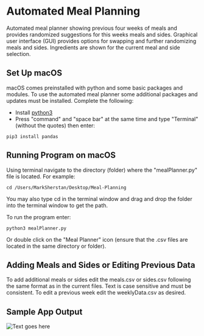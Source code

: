 # Automated Meal Planning
Automated meal planner showing previous four weeks of meals and provides randomized suggestions for this weeks meals and sides. Graphical user interface (GUI) provides options for swapping and further randomizing meals and sides. Ingredients are shown for the current meal and side selection.  

## Set Up macOS
macOS comes preinstalled with python and some basic packages and modules. To use the automated meal planner some additional packages and updates must be installed. Complete the following:

* Install [python3](https://www.python.org/downloads/)
* Press "command" and "space bar" at the same time and type "Terminal" (without the quotes) then enter:

```
pip3 install pandas
```

## Running Program on macOS
Using terminal navigate to the directory (folder) where the "mealPlanner.py" file is located. For example:
```
cd /Users/MarkSherstan/Desktop/Meal-Planning
```

You may also type cd in the terminal window and drag and drop the folder into the terminal window to get the path.

To run the program enter:
```
python3 mealPlanner.py
```

Or double click on the "Meal Planner" icon (ensure that the .csv files are located in the same directory or folder).

## Adding Meals and Sides or Editing Previous Data
To add additional meals or sides edit the meals.csv or sides.csv following the same format as in the current files. Text is case sensitive and must be consistent. To edit a previous week edit the weeklyData.csv as desired.

## Sample App Output
![Text goes here](https://i.ibb.co/5MWQTD7/git-Hub-Meal-Planner-Photo.png)
